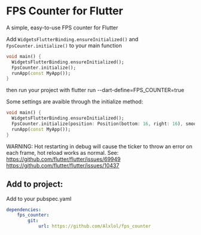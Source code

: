 # FPS Counter for Flutter

A simple, easy-to-use FPS counter for Flutter

Add `WidgetsFlutterBinding.ensureInitialized()` and `FpsCounter.initialize()` to your main function

```dart
void main() {
  WidgetsFlutterBinding.ensureInitialized();
  FpsCounter.initialize();
  runApp(const MyApp());
}
```

then run your project with flutter run --dart-define=FPS_COUNTER=true

Some settings are avaible through the initialize method:

```dart
void main() {
  WidgetsFlutterBinding.ensureInitialized();
  FpsCounter.initialize(position: Position(bottom: 16, right: 16), smoothing: false, backgroundColor: Colors.transparent);
  runApp(const MyApp());
}
```

WARNING: Hot restarting in debug will cause the ticker to throw an error on each frame, hot reload works as normal.
See:
https://github.com/flutter/flutter/issues/69949
https://github.com/flutter/flutter/issues/10437

## Add to project:

Add to your pubspec.yaml

```yaml
dependencies:
    fps_counter:
        git:
            url: https://github.com/Alxlol/fps_counter
```
